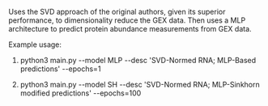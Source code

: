 Uses the SVD approach of the original authors, given its superior performance, to dimensionality reduce the GEX data. Then uses a MLP architecture to predict protein abundance measurements from GEX data.


Example usage: 
1. python3 main.py --model MLP --desc 'SVD-Normed RNA; MLP-Based predictions' --epochs=1

2. python3 main.py --model SH --desc 'SVD-Normed RNA; MLP-Sinkhorn modified predictions' --epochs=100
